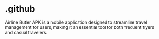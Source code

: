 # .github
Airline Butler APK is a mobile application designed to streamline travel management for users, making it an essential tool for both frequent flyers and casual travelers. 
